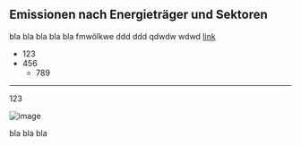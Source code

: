 ## Emissionen nach Energieträger und Sektoren
 
bla bla bla bla bla fmwölkwe
ddd   ddd qdwdw  wdwd
[link](https://www.google.com)

  * 123
  * 456
    * 789

<!-- snip -->
<hr>

123

![image](/images/testing.jpg)  


bla bla bla


